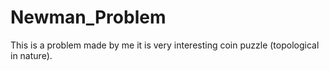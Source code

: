 # Newman_Problem
This is a problem made by me it is very interesting coin puzzle (topological in nature).






